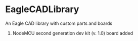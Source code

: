 # EagleCADLibrary
An Eagle CAD library with custom parts and boards

1) NodeMCU second generation dev kit (v. 1.0) board added
